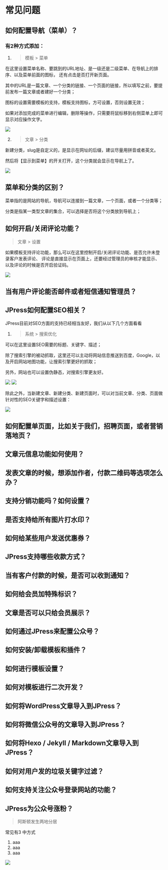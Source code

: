 # 常见问题

## 如何配置导航（菜单）？

### 有2种方式添加：
1.  > 模板 > 菜单

在这里设置菜单名称、要跳到的URL地址、是一级还是二级菜单、在导航上的排序、以及菜单前面的图标，
还有点击是否打开新页面。

其中的URL是一篇文章、一个分类的链接、一个页面的链接，所以填写之前，要提前发布一篇文章或者建好一个分类；

图标的设置需要模板的支持，模板支持图标，方可设置，否则设置无效；

如果对添加完成的菜单进行编辑，删除等操作，只需要将鼠标移到右侧菜单上即可显示对应操作文字。

![](./images/admin-doc/menu.png)

2.  > 文章 > 分类

新建分类，slug是自定义的，是显示在网址的后缀，建议尽量用拼音或者英文。

然后将【显示到菜单】的开关打开，这个分类就会显示在导航上了。

![](./images/admin-doc/category.png)


## 菜单和分类的区别？

菜单指的是网站的导航，导航可以连接到一篇文章，一个页面，或者一个分类等；

分类是指某一类型文章的集合，可以选择是否将这个分类放到导航上；

## 如何开启/关闭评论功能？
 > 文章 > 设置
 
 如果模板支持评论功能，那么可以在这里控制开启/关闭评论功能、是否允许未登录客户发表评论、
 评论是直接显示在页面上，还要经过管理员的审核才能显示、以及评论的时候是否开启验证码。
 
![](./images/admin-doc/reply.png)


## 当有用户评论能否邮件或者短信通知管理员？
## JPress如何配置SEO相关？
JPress目前对SEO方面的支持已经相当友好，我们从以下几个方面看看
1. > 系统 > 搜索优化

可以在这里设置SEO需要的标题、关键字、描述；

除了搜索引擎的被动抓取，这里还可以主动将网站信息推送到百度，Google，以及开启网站地图功能，让搜索引擎更好的抓取；

另外，网站也可以设置伪静态，对搜索引擎更友好。

![](./images/admin-doc/seo1.png)
![](./images/admin-doc/seo2.png)

除此之外，当新建文章、新建分类、新建页面时，可以对当前文章、分类、页面做针对性的SEO关键字和描述设置：

![](./images/admin-doc/seo3.png)


## 如何配置单页面，比如关于我们，招聘页面，或者营销落地页？
## 文章元信息功能如何使用？
## 发表文章的时候，想添加作者，付款二维码等选项怎么办？
## 支持分销功能吗？如何设置？
## 是否支持给所有图片打水印？
## 如何给某些用户发送优惠券？
## JPress支持哪些收款方式？
## 当有客户付款的时候，是否可以收到通知？
## 如何给会员加特殊标识？
## 文章是否可以只给会员展示？
## 如何通过JPress来配置公众号？
## 如何安装/卸载模板和插件？
## 如何进行模板设置？
## 如何对模板进行二次开发？
## 如何将WordPress文章导入到JPress？
## 如何将微信公众号的文章导入到JPress？
## 如何将Hexo / Jekyll / Markdown文章导入到JPress？
## 如何对用户发的垃圾关键字过滤？
## 如何支持关注公众号登录网站的功能？
## JPress为公众号涨粉？















> 阿斯顿发生两地分居

常见有3 中方式

1. aaa
1.  aaa
1. aaa

![](./images/install_01.jpg)